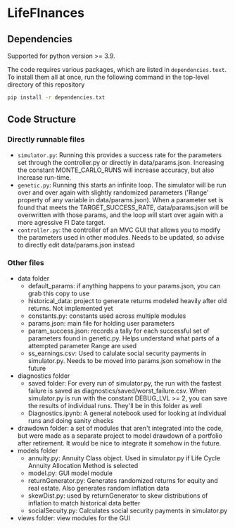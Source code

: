 # LifeFInances

## Dependencies
Supported for python version >= 3.9.

The code requires various packages, which are listed in `dependencies.text`. To install them all at once, run the following command in the top-level directory of this repository
```bash
pip install -r dependencies.txt
```

## Code Structure
### Directly runnable files
- `simulator.py`: Running this provides a success rate for the parameters set through the controller.py or directly in data/params.json. Increasing the constant MONTE_CARLO_RUNS will increase accuracy, but also increase run-time.
- `genetic.py`: Running this starts an infinite loop. The simulator will be run over and over again with slightly randomized parameters ('Range' property of any variable in data/params.json). When a parameter set is found that meets the TARGET_SUCCESS_RATE, data/params.json will be overwritten with those params, and the loop will start over again with a more agressive FI Date target.
- `controller.py`: the controller of an MVC GUI that allows you to modify the parameters used in other modules. Needs to be updated, so advise to directly edit data/params.json instead

### Other files
- data folder
  - default_params: if anything happens to your params.json, you can grab this copy to use
  - historical_data: project to generate returns modeled heavily after old returns. Not implemented yet
  - constants.py: constants used across multiple modules
  - params.json: main file for holding user parameters
  - param_success.json: records a tally for each successful set of parameters found in genetic.py. Helps understand what parts of a attempted parameter Range are used
  - ss_earnings.csv: Used to calulate social security payments in simulator.py. Needs to be moved into params.json somehow in the future
- diagnostics folder
  - saved folder: For every run of simulator.py, the run with the fastest failure is saved as diagnostics/saved/worst_failure.csv. When simulator.py is run with the constant DEBUG_LVL >= 2, you can save the results of individual runs. They'll be in this folder as well
  - Diagnostics.ipynb: A general notebook used for looking at individual runs and doing sanity checks
- drawdown folder: a set of modules that aren't integrated into the code, but were made as a separate project to model drawdown of a portfolio after retirement. It would be nice to integrate it somehow in the future.
- models folder
  - annuity.py: Annuity Class object. Used in simulator.py if Life Cycle Annuity Allocation Method is selected 
  - model.py: GUI model module
  - returnGenerator.py: Generates randomized returns for equity and real estate. Also generates random inflation data
  - skewDist.py: used by returnGenerator to skew distributions of inflation to match historical data better
  - socialSecuity.py: Calculates social security payments in simulator.py
- views folder: view modules for the GUI
  
  
